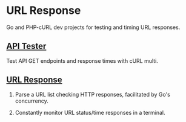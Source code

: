 
# URL Response

Go and PHP-cURL dev projects for testing and timing URL responses.


## [API Tester](https://github.com/Tinram/URL-Response/tree/master/api_tester)

Test API GET endpoints and response times with cURL multi.


## [URL Response](https://github.com/Tinram/URL-Response/tree/master/url_response)

1. Parse a URL list checking HTTP responses, facilitated by Go's concurrency.

2. Constantly monitor URL status/time responses in a terminal.
